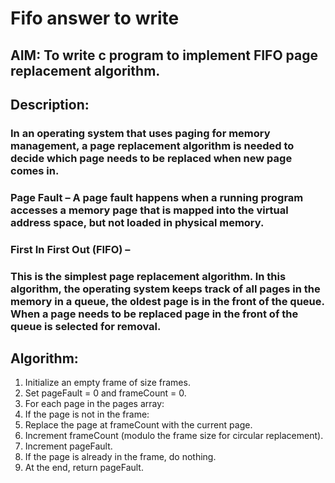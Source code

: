 # Fifo answer to write 

## AIM: To write c program to implement FIFO page replacement algorithm.

## Description:
### In an operating system that uses paging for memory management, a page replacement algorithm is needed to decide which page needs to be replaced when new page comes in. 
### Page Fault – A page fault happens when a running program accesses a memory page that is mapped into the virtual address space, but not loaded in physical memory. 
### First In First Out (FIFO) – 
### This is the simplest page replacement algorithm. In this algorithm, the operating system keeps track of all pages in the memory in a queue, the oldest page is in the front of the queue. When a page needs to be replaced page in the front of the queue is selected for removal. 

## Algorithm:

1. Initialize an empty frame of size frames.
2. Set pageFault = 0 and frameCount = 0.
3. For each page in the pages array:
4. If the page is not in the frame:
5. Replace the page at frameCount with the current page.
6. Increment frameCount (modulo the frame size for circular replacement).
7. Increment pageFault.
8. If the page is already in the frame, do nothing.
0. At the end, return pageFault.

